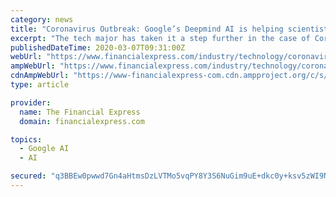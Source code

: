 ```yaml
---
category: news
title: "Coronavirus Outbreak: Google’s Deepmind AI is helping scientists better understand Covid-19, find cure"
excerpt: "The tech major has taken it a step further in the case of Coronavirus outbreak. Its DeepMind is putting its assets of Artificial intelligence to help scientists understand the peculiar features of the virus that has the potential to be a pandemic. The latest version of its Alphafold technology has been assigned the task to predict the ..."
publishedDateTime: 2020-03-07T09:31:00Z
webUrl: "https://www.financialexpress.com/industry/technology/coronavirus-outbreak-googles-deepmind-ai-is-helping-scientists-better-understand-covid-19-find-cure/1891761/"
ampWebUrl: "https://www.financialexpress.com/industry/technology/coronavirus-outbreak-googles-deepmind-ai-is-helping-scientists-better-understand-covid-19-find-cure/1891761/lite/"
cdnAmpWebUrl: "https://www-financialexpress-com.cdn.ampproject.org/c/s/www.financialexpress.com/industry/technology/coronavirus-outbreak-googles-deepmind-ai-is-helping-scientists-better-understand-covid-19-find-cure/1891761/lite/"
type: article

provider:
  name: The Financial Express
  domain: financialexpress.com

topics:
  - Google AI
  - AI

secured: "q3BBEw0pwwd7Gn4aHtmsDzLVTMo5vqPY8Y3S6NuGim9uE+dkc0y+ksv5zWI9NS854DGNOH9jhEELZ+Uzkn2RLw5jQOtfi1m05cW5DwVcBGFU5ux8cS1MuhvZEwEkZVx0yM0DrKztJPiITxYhBYW1gl8E2onTLZDyzG7zjYa5csqdnHjk/inaGjShLe3pK8SS1LQDayl31mOSAtfTAYxqk1zzMWAM9ibaoU/c1UpKTbjUnG0QAk+0mG6J6OZ+FjhipY96WG6sDn+FyO313cUwI5MhH+xkNIKgPyjfGwq9FtdkLMhzrHq58zRRJc+wP0irFI80tsMpshftk9eIQF1Uu6oJjRe6k7ZFj6vmxZMrk5muASJ898F0htN77S4I5a8l+DBQ/IzB6OXVzRMSvl5j/I9MCH1tcpY9kbNS4RBk7jXXA5oBVj+l0Rq+i0OKKg3UXAp2Oikt/PvswLsvJyYWKEyoiZO2AJ65sA6nsd6dV2I=;x/6te0/KKOjey2qFE8ZMjA=="
---
```


